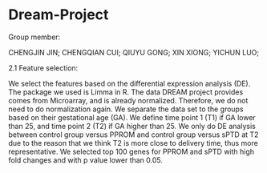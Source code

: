 # Dream-Project

Group member: 


CHENGJIN JIN;
CHENGQIAN CUI;
QIUYU GONG; 
XIN XIONG; 
YICHUN LUO;


2.1 Feature selection:

We select the features based on the differential expression analysis (DE).  The package we used is Limma in R. The data DREAM project provides comes from Microarray, and is already normalized.  Therefore, we do not need to do normalization again. We separate the data set to the groups based on their gestational age (GA). We define time point 1 (T1) if GA lower than 25, and time point 2 (T2) if GA higher than 25.  We only do DE analysis between control group versus PPROM and control group versus sPTD at T2 due to the reason that we think T2 is more close to delivery time, thus more representative. We selected top 100 genes for PPROM and sPTD with high fold changes and with p value lower than 0.05. 

